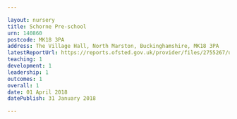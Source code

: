```yaml
---

layout: nursery
title: Schorne Pre-school
urn: 140860
postcode: MK18 3PA
address: The Village Hall, North Marston, Buckinghamshire, MK18 3PA
latestReportUrl: https://reports.ofsted.gov.uk/provider/files/2755267/urn/140860.pdf
teaching: 1
development: 1
leadership: 1
outcomes: 1
overall: 1
date: 01 April 2018 
datePublish: 31 January 2018

---
```

